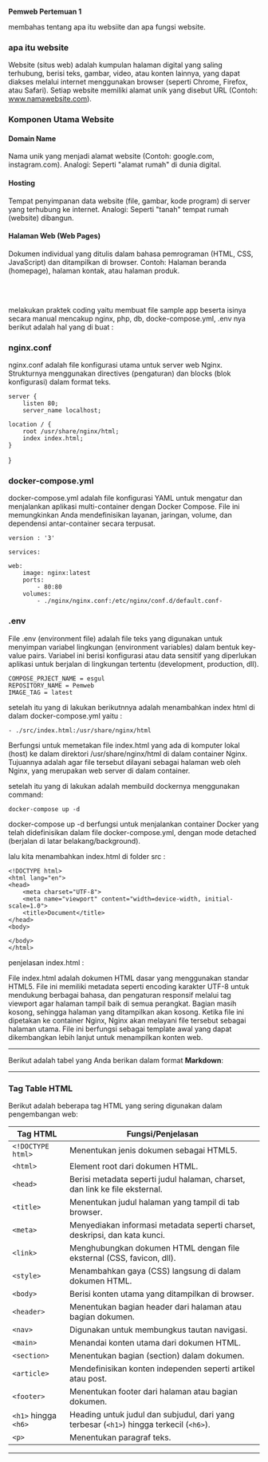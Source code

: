 **Pemweb Pertemuan 1**

membahas tentang apa itu websiite dan apa fungsi website.

### apa itu website
Website (situs web) adalah kumpulan halaman digital yang saling terhubung, berisi teks, gambar, video, atau konten lainnya, yang dapat diakses melalui internet menggunakan browser (seperti Chrome, Firefox, atau Safari). Setiap website memiliki alamat unik yang disebut URL (Contoh: www.namawebsite.com).

### Komponen Utama Website

#### Domain Name
Nama unik yang menjadi alamat website (Contoh: google.com, instagram.com).
Analogi: Seperti "alamat rumah" di dunia digital.

#### Hosting

Tempat penyimpanan data website (file, gambar, kode program) di server yang terhubung ke internet.
Analogi: Seperti "tanah" tempat rumah (website) dibangun.

#### Halaman Web (Web Pages)

Dokumen individual yang ditulis dalam bahasa pemrograman (HTML, CSS, JavaScript) dan ditampilkan di browser.
Contoh: Halaman beranda (homepage), halaman kontak, atau halaman produk.

<br><br>

melakukan praktek coding yaitu membuat file sample app beserta isinya secara manual mencakup nginx, php, db, docke-compose.yml, .env nya
berikut adalah hal yang di buat :

### nginx.conf
nginx.conf adalah file konfigurasi utama untuk server web Nginx. Strukturnya menggunakan directives (pengaturan) dan blocks (blok konfigurasi) dalam format teks.

    server {
        listen 80;
        server_name localhost;

    location / {
        root /usr/share/nginx/html;
        index index.html;
    }

}

### docker-compose.yml
docker-compose.yml adalah file konfigurasi YAML untuk mengatur dan menjalankan aplikasi multi-container dengan Docker Compose. File ini memungkinkan Anda mendefinisikan layanan, jaringan, volume, dan dependensi antar-container secara terpusat.

    version : '3'

    services:

    web:
        image: nginx:latest
        ports:
            - 80:80
        volumes:
            - ./nginx/nginx.conf:/etc/nginx/conf.d/default.conf-

### .env
File .env (environment file) adalah file teks yang digunakan untuk menyimpan variabel lingkungan (environment variables) dalam bentuk key-value pairs.
Variabel ini berisi konfigurasi atau data sensitif yang diperlukan aplikasi untuk berjalan di lingkungan tertentu (development, production, dll).

    COMPOSE_PRJECT_NAME = esgul
    REPOSITORY_NAME = Pemweb
    IMAGE_TAG = latest

setelah itu yang di lakukan berikutnnya adalah menambahkan index html di dalam docker-compose.yml yaitu :

    - ./src/index.html:/usr/share/nginx/html
Berfungsi untuk memetakan file index.html yang ada di komputer lokal (host) ke dalam direktori /usr/share/nginx/html di dalam container Nginx. Tujuannya adalah agar file tersebut dilayani sebagai halaman web oleh Nginx, yang merupakan web server di dalam container.

setelah itu yang di lakukan adalah membuild dockernya menggunakan command:

    docker-compose up -d

docker-compose up -d berfungsi untuk  menjalankan container Docker yang telah didefinisikan dalam file docker-compose.yml, dengan mode detached (berjalan di latar belakang/background).

lalu kita menambahkan index.html di folder src :

    <!DOCTYPE html>
    <html lang="en">
    <head>
        <meta charset="UTF-8">
        <meta name="viewport" content="width=device-width, initial-scale=1.0">
        <title>Document</title>
    </head>
    <body>

    </body>
    </html>

penjelasan index.html :

File index.html adalah dokumen HTML dasar yang menggunakan standar HTML5. File ini memiliki metadata seperti encoding karakter UTF-8 untuk mendukung berbagai bahasa, dan pengaturan responsif melalui tag viewport agar halaman tampil baik di semua perangkat. Bagian <body> masih kosong, sehingga halaman yang ditampilkan akan kosong. Ketika file ini dipetakan ke container Nginx, Nginx akan melayani file tersebut sebagai halaman utama. File ini berfungsi sebagai template awal yang dapat dikembangkan lebih lanjut untuk menampilkan konten web.

---

Berikut adalah tabel yang Anda berikan dalam format **Markdown**:

---

### **Tag Table HTML**

Berikut adalah beberapa tag HTML yang sering digunakan dalam pengembangan web:

| Tag HTML            | Fungsi/Penjelasan                                                                 |
|---------------------|-----------------------------------------------------------------------------------|
| `<!DOCTYPE html>`   | Menentukan jenis dokumen sebagai HTML5.                                           |
| `<html>`            | Element root dari dokumen HTML.                                                   |
| `<head>`            | Berisi metadata seperti judul halaman, charset, dan link ke file eksternal.       |
| `<title>`           | Menentukan judul halaman yang tampil di tab browser.                              |
| `<meta>`            | Menyediakan informasi metadata seperti charset, deskripsi, dan kata kunci.       |
| `<link>`            | Menghubungkan dokumen HTML dengan file eksternal (CSS, favicon, dll).             |
| `<style>`           | Menambahkan gaya (CSS) langsung di dalam dokumen HTML.                            |
| `<body>`            | Berisi konten utama yang ditampilkan di browser.                                  |
| `<header>`          | Menentukan bagian header dari halaman atau bagian dokumen.                        |
| `<nav>`             | Digunakan untuk membungkus tautan navigasi.                                       |
| `<main>`            | Menandai konten utama dari dokumen HTML.                                          |
| `<section>`         | Menentukan bagian (section) dalam dokumen.                                        |
| `<article>`         | Mendefinisikan konten independen seperti artikel atau post.                       |
| `<footer>`          | Menentukan footer dari halaman atau bagian dokumen.                               |
| `<h1>` hingga `<h6>`| Heading untuk judul dan subjudul, dari yang terbesar (`<h1>`) hingga terkecil (`<h6>`). |
| `<p>`               | Menentukan paragraf teks.                                                         |

---

